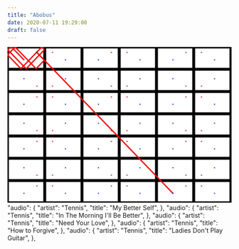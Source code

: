 ```yaml
---
title: "Abobus"
date: 2020-07-11 19:29:00
draft: false
---
```


![](/img/vk/fPQs22ufDTo.jpg)
      "audio": {
        "artist": "Tennis",
        "title": "My Better Self",
      },
      "audio": {
        "artist": "Tennis",
        "title": "In The Morning I'll Be Better",
      },
      "audio": {
        "artist": "Tennis",
        "title": "Need Your Love",
      },
      "audio": {
        "artist": "Tennis",
        "title": "How to Forgive",
      },
      "audio": {
        "artist": "Tennis",
        "title": "Ladies Don't Play Guitar",
      },
